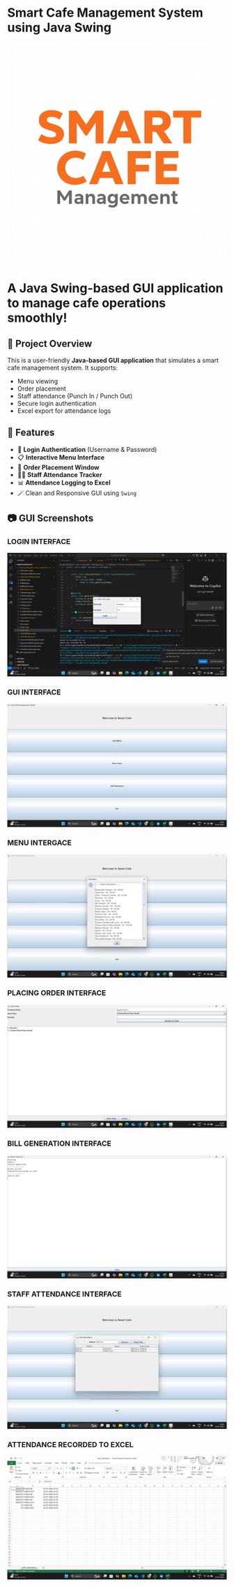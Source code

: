 # Smart Cafe Management System using Java Swing 
![SMART CAFE MANAGEMENT SYSTEM](https://github.com/AgasthiDoshi/Smart_Cafe/blob/main/Logos.png)
# A Java Swing-based GUI application to manage cafe operations smoothly!
## 🚀 Project Overview
This is a user-friendly **Java-based GUI application** that simulates a smart cafe management system. It supports:
- Menu viewing
- Order placement
- Staff attendance (Punch In / Punch Out)
- Secure login authentication
- Excel export for attendance logs
## 📌 Features
- 🔐 **Login Authentication** (Username & Password)
- 📋 **Interactive Menu Interface**
- 🛒 **Order Placement Window**
- 🧑‍💼 **Staff Attendance Tracker**
- 📊 **Attendance Logging to Excel**
- 🪄 Clean and Responsive GUI using `Swing`
## 📷 GUI Screenshots
### LOGIN INTERFACE 
![LOGIN INTERFACE](https://github.com/AgasthiDoshi/Smart_Cafe/blob/main/LOGININTERFACE.png)
### GUI INTERFACE 
![GUI INTERFACE](https://github.com/AgasthiDoshi/Smart_Cafe/blob/main/GUI_INTERFACE.png)
### MENU INTERGACE 
![MENU INTERFACE](https://github.com/AgasthiDoshi/Smart_Cafe/blob/main/MENU.png)
### PLACING ORDER INTERFACE 
![ORDER PLACING INTERFACE](https://github.com/AgasthiDoshi/Smart_Cafe/blob/main/ORDER_PLACING.png)
### BILL GENERATION INTERFACE 
![BILL GENERATION INTERFACE](https://github.com/AgasthiDoshi/Smart_Cafe/blob/main/BILL_GENERATION.png)
### STAFF ATTENDANCE INTERFACE 
![STAFF ATTENDANCE INTERFACE](https://github.com/AgasthiDoshi/Smart_Cafe/blob/main/ATTENDANCE_STAFF.png)
### ATTENDANCE RECORDED TO EXCEL 
![ATTENDANCE RECORD INTERFACE](https://github.com/AgasthiDoshi/Smart_Cafe/blob/main/Attendace_Record.png)
